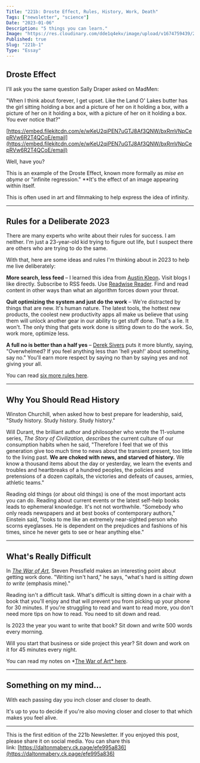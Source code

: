```yaml
---
Title: "221b: Droste Effect, Rules, History, Work, Death"
Tags: ["newsletter", "science"]
Date: "2023-01-06"
Description: "5 things you can learn."
Image: "https://res.cloudinary.com/dde1q4ekv/image/upload/v1674759439/221b_OG_ifioi4.png"
Published: true
Slug: "221b-1"
Type: "Essay"
---
```

## Droste Effect

I'll ask you the same question Sally Draper asked on MadMen:

"When I think about forever, I get upset. Like the Land O' Lakes butter has the girl sitting holding a box and a picture of her on it holding a box, with a picture of her on it holding a box, with a picture of her on it holding a box. You ever notice that?"

[https://embed.filekitcdn.com/e/wKeU2qiPEN7uGTJ8Af3QNW/bxRmVNpCepRVw6R2T4QCoE/email](https://embed.filekitcdn.com/e/wKeU2qiPEN7uGTJ8Af3QNW/bxRmVNpCepRVw6R2T4QCoE/email)

Well, have you?

This is an example of the Droste Effect, known more formally as *mise en abyme* or "infinite regression." **It's the effect of an image appearing within itself.

This is often used in art and filmmaking to help express the idea of infinity.

---

## Rules for a Deliberate 2023

There are many experts who write about their rules for success. I am neither. I'm just a 23-year-old kid trying to figure out life, but I suspect there are others who are trying to do the same.

With that, here are some ideas and rules I'm thinking about in 2023 to help me live deliberately:

**More search, less feed** – I learned this idea from [Austin Kleon](https://austinkleon.com/2019/04/04/more-search-less-feed/)**.** Visit blogs I like directly. Subscribe to RSS feeds. Use [Readwise Reader](https://readwise.io/read). Find and read content in other ways than what an algorithm forces down your throat.

**Quit optimizing the system and just do the work** – We're distracted by things that are new. It's human nature. The latest tools, the hottest new products, the coolest new productivity apps all make us believe that using them will unlock another gear in our ability to get stuff done. That's a lie. It won't. The only thing that gets work done is sitting down to do the work. So, work more, optimize less.

**A full no is better than a half yes** – [Derek Sivers](https://sive.rs/n) puts it more bluntly, saying, "Overwhelmed? If you feel anything less than 'hell yeah!' about something, say no." You'll earn more respect by saying no than by saying yes and not giving your all.

You can read [six more rules here](https://twitter.com/dltnio/status/1609953779310538752?s=20&t=40WDD70_1xQxvL1vFJ7ZlQ).

---

## Why You Should Read History

Winston Churchill, when asked how to best prepare for leadership, said, "Study history. Study history. Study history."

Will Durant, the brilliant author and philosopher who wrote the 11-volume series, *The Story of Civilization, describes* the current culture of our consumption habits when he said, "Therefore I feel that we of this generation give too much time to news about the transient present, too little to the living past. **We are choked with news, and starved of history.** We know a thousand items about the day or yesterday, we learn the events and troubles and heartbreaks of a hundred peoples, the policies and pretensions of a dozen capitals, the victories and defeats of causes, armies, athletic teams."

Reading old things (or about old things) is one of the most important acts you can do. Reading about current events or the latest self-help books leads to ephemeral knowledge. It's not not worthwhile. “Somebody who only reads newspapers and at best books of contemporary authors," Einstein said, "looks to me like an extremely near-sighted person who scorns eyeglasses. He is dependent on the prejudices and fashions of his times, since he never gets to see or hear anything else."

---

## What's Really Difficult

In *[The War of Art](https://www.amazon.com/The-War-of-Art-Steven-Pressfield-audiobook/dp/B07PTBYH2G/ref=sr_1_1?gclid=Cj0KCQiA5NSdBhDfARIsALzs2EBF4qiAaJGyxu7bkm54r9MMV8ttKysOwuVDyVoggLLBtPxZCw6HMj0aAtWJEALw_wcB&hvadid=616931649982&hvdev=c&hvlocphy=9032520&hvnetw=g&hvqmt=e&hvrand=192683585453675654&hvtargid=kwd-12727008147&hydadcr=24656_13611721&keywords=the+war+of+art+book&qid=1672877273&sr=8-1)*, Steven Pressfield makes an interesting point about getting work done. "Writing isn't hard," he says, "what's hard is *sitting down to write* (emphasis mine)."

Reading isn't a difficult task. What's difficult is sitting down in a chair with a book that you'll enjoy and that will prevent you from picking up your phone for 30 minutes. If you're struggling to read and want to read more, you don't need more tips on how to read. You need to sit down and read.

Is 2023 the year you want to write that book? Sit down and write 500 words every morning.

Will you start that business or side project this year? Sit down and work on it for 45 minutes every night.

You can read my notes on *[The War of Art* here](https://www.dltn.io/posts/the-war-of-art).

---

## Something on my mind...

With each passing day you inch closer and closer to death.

It's up to you to decide if you're also moving closer and closer to that which makes you feel alive.

---

This is the first edition of the 221b Newsletter. If you enjoyed this post, please share it on social media. You can share this link: [https://daltonmabery.ck.page/efe995a836](https://daltonmabery.ck.page/efe995a836)
